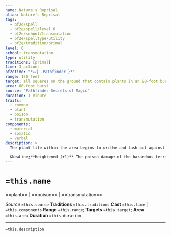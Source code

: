 ```yaml
---
name: Nature's Reprisal
alias: Nature's Reprisal
tags:
  - pf2e/spell
  - pf2e/spell/level_6
  - pf2e/school/transmutation
  - pf2e/spelltype/utility
  - pf2e/tradition/primal
level: 6
school: transmutation
type: utility
traditions: [primal]
time: 3 actions
pf2etime: "*⬽{ .Pathfinder }*"
range: 120 feet
target: all squares on the ground that contain plants in an 80-foot burst
area: 80-foot burst
source: "Pathfinder Secrets of Magic"
duration: 1 minute
traits:
  - common
  - plant
  - poison
  - transmutation
components:
  - material
  - somatic
  - verbal
description: >
  The plant life within the area begins to writhe and lash out against your enemies as you call upon nature to impede your foes. To your enemies, the area becomes difficult terrain, and areas that were naturally difficult terrain due to plants become greater difficult terrain as well as hazardous terrain, dealing 6 poison damage to an enemy each time it enters an affected square.

  &NewLine;**Heightened (+1)** The poison damage of the hazardous terrain increases by 1.
---
```

# `=this.name`
==plant== | ==poison== | ==transmutation==

*Source* `=this.source`
**Traditions** `=this.traditions`
**Cast** `=this.time` | `=this.components`
**Range** `=this.range`; **Targets** `=this.target`; **Area** `=this.area`
**Duration** `=this.duration`

***
`=this.description`